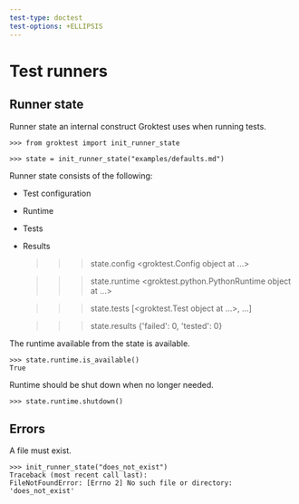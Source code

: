 ```yaml
---
test-type: doctest
test-options: +ELLIPSIS
---
```


# Test runners

## Runner state

Runner state an internal construct Groktest uses when running tests.

    >>> from groktest import init_runner_state

    >>> state = init_runner_state("examples/defaults.md")

Runner state consists of the following:

- Test configuration
- Runtime
- Tests
- Results

    >>> state.config
    <groktest.Config object at ...>

    >>> state.runtime
    <groktest.python.PythonRuntime object at ...>

    >>> state.tests
    [<groktest.Test object at ...>, ...]

    >>> state.results
    {'failed': 0, 'tested': 0}

The runtime available from the state is available.

    >>> state.runtime.is_available()
    True

Runtime should be shut down when no longer needed.

    >>> state.runtime.shutdown()

## Errors

A file must exist.

    >>> init_runner_state("does_not_exist")
    Traceback (most recent call last):
    FileNotFoundError: [Errno 2] No such file or directory: 'does_not_exist'
